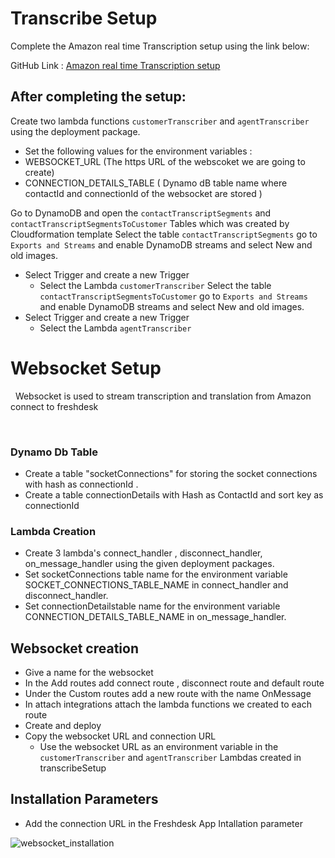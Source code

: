 # Transcribe Setup

Complete the Amazon real time Transcription setup using the link below:

GitHub Link : <a href = "https://github.com/amazon-connect/amazon-connect-realtime-transcription"> Amazon real time Transcription setup </a>

## After completing the setup:

Create two lambda functions `customerTranscriber` and `agentTranscriber` using the deployment package.
  
 - Set the following values for the environment variables :
  - WEBSOCKET_URL (The https URL of the webscoket we are going to create)
  - CONNECTION_DETAILS_TABLE ( Dynamo dB table name where contactId and connectionId of the websocket are stored )
  
Go to DynamoDB and open the `contactTranscriptSegments` and `contactTranscriptSegmentsToCustomer` Tables which was created by Cloudformation template
Select the table `contactTranscriptSegments` go to `Exports and Streams` and enable DynamoDB streams and select New and old images. 
  - Select Trigger and create a new Trigger
    - Select the Lambda `customerTranscriber`
Select the table `contactTranscriptSegmentsToCustomer` go to `Exports and Streams` and enable DynamoDB streams and select New and old images. 
  - Select Trigger and create a new Trigger
    - Select the Lambda `agentTranscriber`

# Websocket Setup
​
​
Websocket is used to stream transcription and translation from Amazon connect to freshdesk 
​

​
### Dynamo Db Table 
- Create a table "socketConnections" for storing the socket connections with hash as connectionId . 
- Create a table connectionDetails with Hash as ContactId and sort key as connectionId
### Lambda Creation
- Create 3 lambda's connect_handler , disconnect_handler, on_message_handler using the given deployment packages.
- Set socketConnections table name for the environment variable SOCKET_CONNECTIONS_TABLE_NAME in connect_handler and disconnect_handler.
​
- Set connectionDetailstable name for the environment variable CONNECTION_DETAILS_TABLE_NAME in on_message_handler.
​
​
## Websocket creation
- Give a name for the websocket
- In the Add routes add connect route , disconnect route and default route
- Under the Custom routes add a new route with the name OnMessage
- In attach integrations attach the lambda functions we created to each route
- Create and deploy 
- Copy the websocket URL and connection URL
   -  Use the websocket URL as an environment variable in the `customerTranscriber` and  `agentTranscriber` Lambdas created in transcribeSetup

## Installation Parameters
- Add the connection URL in the Freshdesk App Intallation parameter 
  
![websocket_installation](/images/websocket_installationparams.png)
